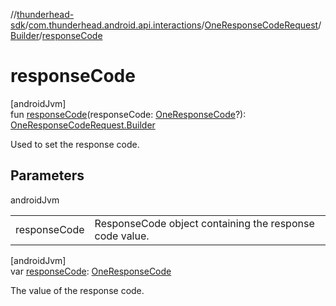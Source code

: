 //[thunderhead-sdk](../../../../index.md)/[com.thunderhead.android.api.interactions](../../index.md)/[OneResponseCodeRequest](../index.md)/[Builder](index.md)/[responseCode](response-code.md)

# responseCode

[androidJvm]\
fun [responseCode](response-code.md)(responseCode: [OneResponseCode](../../-one-response-code/index.md)?): [OneResponseCodeRequest.Builder](index.md)

Used to set the response code.

## Parameters

androidJvm

| | |
|---|---|
| responseCode | ResponseCode object containing the response code value. |

[androidJvm]\
var [responseCode](response-code.md): [OneResponseCode](../../-one-response-code/index.md)

The value of the response code.
